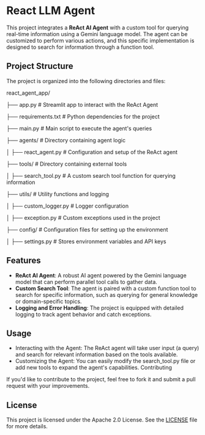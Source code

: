 # React LLM Agent

This project integrates a **ReAct AI Agent** with a custom tool for querying real-time information using a Gemini language model. The agent can be customized to perform various actions, and this specific implementation is designed to search for information through a function tool.

## Project Structure

The project is organized into the following directories and files:

react_agent_app/ 

├── app.py # Streamlit app to interact with the ReAct Agent 

├── requirements.txt # Python dependencies for the project 

├── main.py # Main script to execute the agent's queries 

├── agents/ # Directory containing agent logic 

│ ├── react_agent.py # Configuration and setup of the ReAct agent 

├── tools/ # Directory containing external tools 

│ ├── search_tool.py # A custom search tool function for querying information 

├── utils/ # Utility functions and logging 

│ ├── custom_logger.py # Logger configuration 

│ ├── exception.py # Custom exceptions used in the project 

├── config/ # Configuration files for setting up the environment 

│ ├── settings.py # Stores environment variables and API keys



## Features

- **ReAct AI Agent**: A robust AI agent powered by the Gemini language model that can perform parallel tool calls to gather data.
- **Custom Search Tool**: The agent is paired with a custom function tool to search for specific information, such as querying for general knowledge or domain-specific topics.
- **Logging and Error Handling**: The project is equipped with detailed logging to track agent behavior and catch exceptions.


## Usage
   - Interacting with the Agent: The ReAct agent will take user input (a query) and search for relevant information based on the tools available.
   - Customizing the Agent: You can easily modify the search_tool.py file or add new tools to expand the agent's capabilities.
Contributing

If you'd like to contribute to the project, feel free to fork it and submit a pull request with your improvements.

## License

This project is licensed under the Apache 2.0 License. See the [LICENSE](./LICENSE) file for more details.




